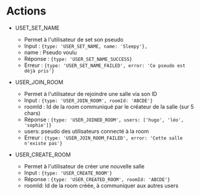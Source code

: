# Actions

- USET_SET_NAME
  - Permet à l'utilisateur de set son pseudo
  - Input : `{type: 'USER_SET_NAME, name: 'Sleepy'},`
  - name : Pseudo voulu
  - Réponse : `{type: 'USER_SET_NAME_SUCCESS}`
  - Erreur : `{type: 'USER_SET_NAME_FAILED', error: 'Ce pseudo est déjà pris'}`

- USER_JOIN_ROOM
  - Permet à l'utilisateur de rejoindre une salle via son ID
  - Input : `{type: 'USER_JOIN_ROOM', roomId: 'ABCDE'}`
  - roomId : Id de la room communiqué par le créateur de la salle (sur 5 chars)
  - Réponse : `{type: 'USER_JOINED_ROOM', users: ['hugo', 'léo', 'sophie']}`
  - users: pseudo des utilisateurs connecté à la room
  - Erreur : `{type: 'USER_JOIN_ROOM_FAILED', error: 'Cette salle n'existe pas'}`

- USER_CREATE_ROOM
  - Permet à l'utilisateur de créer une nouvelle salle
  - Input : `{type: 'USER_CREATE_ROOM'}`
  - Réponse : `{type: 'USER_CREATED_ROOM', roomId: 'ABCDE'}`
  - roomId: Id de la room créée, à communiquer aux autres users
